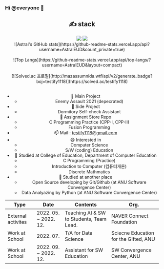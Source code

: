 ### Hi @everyone 👋
<div align=center>
 
<div align=center><h2>✍ stack </h2></div>
<img src="https://img.shields.io/badge/C-A8B9CC?style=for-the-badge&logo=c&logoColor=white">
<img src="https://img.shields.io/badge/Python-3776AB?style=for-the-badge&logo=Python&logoColor=black">
<br/>
![Astral's GitHub stats](https://github-readme-stats.vercel.app/api?username=AstralEUD&count_private=true)<br/>
 <br>
![Top Langs](https://github-readme-stats.vercel.app/api/top-langs/?username=AstralEUD&layout=compact)<br/>
<br>
[![Solved.ac 프로필](http://mazassumnida.wtf/api/v2/generate_badge?boj=testify1118)](https://solved.ac/testify1118)<br/>
<br>
 
- 💬 Main Project <br/>
   * Enemy Assault 2021 (depecrated) <br/>
- 💬 Side Project <br/>
   * Dormitory Self-check Assistant <br/>
- 💬 Assignment Store Repo
   * C Programming Practice (CPP-I, CPP-II)
   * Fusion Programming
- 📫 Mail : testify1118@gmail.com<br/>
- 😄 Interested in<br/>
   * Computer Science<br/>
   * S/W (coding) Education<br/>
- 🏫 Studied at College of Education, Department of Computer Education<br/>
 	* C Programming (Practice)<br/>
 	* Introduction to Computer (컴퓨터개론)<br/>
 	* Discrete Mathmatics<br/>
- 📒 Studied at another place<br/>
  * Open Source developing by Git/Github (at ANU Software Convergence Center)<br/>
  * Data Analyazing by Python (at ANU Software Convergence Center)<br/>

| Type               | Date                  | Contents                                 | Org.                                  |
|--------------------|-----------------------|------------------------------------------|---------------------------------------|
| External activites | 2022. 05. ~ 2022. 12. | Teaching AI & SW to Students, Team Lead. | NAVER Connect Foundation              |
| Work at School     | 2022. 07.             | T/A for Data Science                     | Sciecne Education for the GIfted, ANU |
| Work at School     | 2022. 09. ~ 2022. 12. | Assistant for SW Education               | SW Convergence Center, ANU            |
 
 </div>

